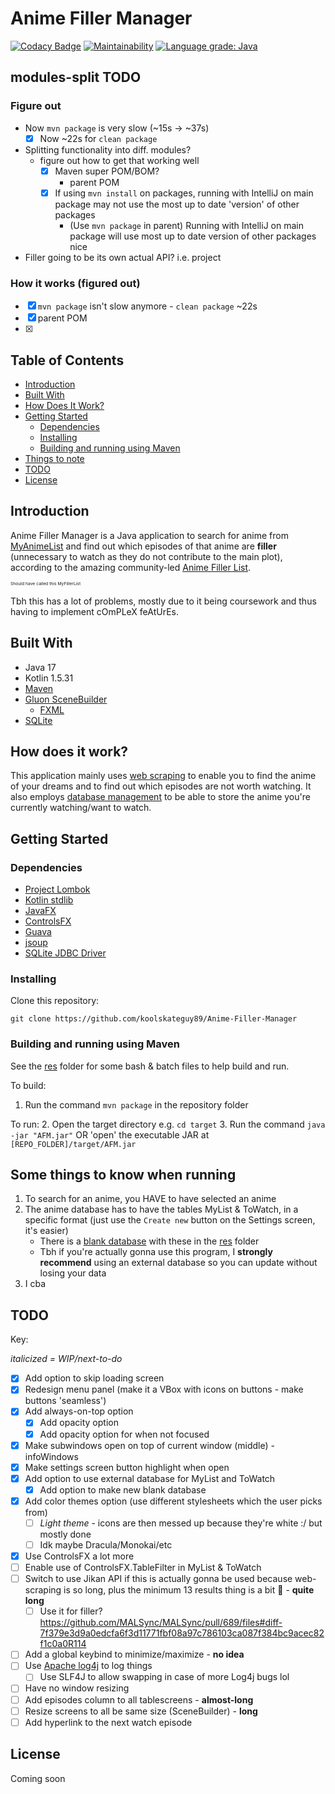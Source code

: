# Anime Filler Manager

[![Codacy Badge](https://app.codacy.com/project/badge/Grade/e43cf0251bdf4f49aae15f7e82808a01)](https://www.codacy.com/gh/koolskateguy89/Anime-Filler-Manager/dashboard?utm_source=github.com&amp;utm_medium=referral&amp;utm_content=koolskateguy89/Anime-Filler-Manager&amp;utm_campaign=Badge_Grade)
[![Maintainability](https://api.codeclimate.com/v1/badges/774d8a80335d28beb533/maintainability)](https://codeclimate.com/github/koolskateguy89/Anime-Filler-Manager/maintainability)
[![Language grade: Java](https://img.shields.io/lgtm/grade/java/g/koolskateguy89/Anime-Filler-Manager.svg?logo=lgtm&logoWidth=18)](https://lgtm.com/projects/g/koolskateguy89/Anime-Filler-Manager/context:java)


## modules-split TODO

### Figure out

- Now `mvn package` is very slow (~15s -> ~37s)
  - [x] Now ~22s for `clean package`
- Splitting functionality into diff. modules?
  - figure out how to get that working well
    - [x] Maven super POM/BOM?
      - parent POM
    - [x] If using `mvn install` on packages, running with IntelliJ on main package
      may not use the most up to date 'version' of other packages
      - (Use `mvn package` in parent) Running with IntelliJ on main package
        will use most up to date version of other packages nice
- Filler going to be its own actual API? i.e. project

### How it works (figured out)

- [x] `mvn package` isn't slow anymore - `clean package` ~22s
- [x] parent POM
- [x]

## Table of Contents

- [Introduction](#introduction)
- [Built With](#built-with)
- [How Does It Work?](#how-does-it-work)
- [Getting Started](#getting-started)
    - [Dependencies](#dependencies)
    - [Installing](#installing)
    - [Building and running using Maven](#building-and-running-using-maven)
- [Things to note](#some-things-to-know-when-running)
- [TODO](#todo)
- [License](#license)

## Introduction

Anime Filler Manager is a Java application to search for anime from
 [MyAnimeList](https://myanimelist.net/)
 and find out which episodes of that anime are **filler** (unnecessary to watch as they do not contribute to the
 main plot), according to the amazing community-led
 [Anime Filler List](https://www.animefillerlist.com/).

<sub><sup><sub><sup>
Should have called this MyFillerList
</sup></sub></sup></sub>

Tbh this has a lot of problems, mostly due to it being coursework and thus having to implement cOmPLeX feAtUrEs.

## Built With

- Java 17
- Kotlin 1.5.31
- [Maven](https://maven.apache.org/)
- [Gluon SceneBuilder](https://gluonhq.com/products/scene-builder/)
    - [FXML](https://en.wikipedia.org/wiki/FXML)
- [SQLite](https://www.sqlite.org/index.html)

## How does it work?

This application mainly uses [web scraping](https://jsoup.org/) to enable you to find the anime of your dreams and to
find out which episodes are not worth watching. It also employs [database management](https://github.com/xerial/sqlite-jdbc)
to be able to store the anime you're currently watching/want to watch.

## Getting Started

### Dependencies

- [Project Lombok](https://projectlombok.org/)
- [Kotlin stdlib](https://kotlinlang.org/api/latest/jvm/stdlib/)
- [JavaFX](https://openjfx.io/)
- [ControlsFX](https://github.com/controlsfx/controlsfx)
- [Guava](https://github.com/google/guava)
- [jsoup](https://jsoup.org/)
- [SQLite JDBC Driver](https://github.com/xerial/sqlite-jdbc)

### Installing

Clone this repository:
```
git clone https://github.com/koolskateguy89/Anime-Filler-Manager
```

### Building and running using Maven

See the [res](res) folder for some bash & batch files to help build and run.

<!-- <br/> -->

To build:
1.  Run the command `mvn package` in the repository folder

To run:
2.  Open the target directory e.g. `cd target`
3.  Run the command `java -jar "AFM.jar"` OR 'open' the executable JAR at `[REPO_FOLDER]/target/AFM.jar`

## Some things to know when running

1. To search for an anime, you HAVE to have selected an anime
2. The anime database has to have the tables MyList & ToWatch, in a specific format (just use the `Create new` button
   on the Settings screen, it's easier)
   - There is a [blank database](res/blank.db) with these in the [res](res) folder
   - Tbh if you're actually gonna use this program, I **strongly recommend** using an external database so you can update without losing your data
3. I cba

## TODO
Key:

_italicized = WIP/next-to-do_

- [x] Add option to skip loading screen
- [x] Redesign menu panel (make it a VBox with icons on buttons - make buttons 'seamless')
- [x] Add always-on-top option
  - [x] Add opacity option
  - [x] Add opacity option for when not focused
- [x] Make subwindows open on top of current window (middle) - infoWindows
- [x] Make settings screen button highlight when open
- [x] Add option to use external database for MyList and ToWatch
  - [x] Add option to make new blank database
- [x] Add color themes option (use different stylesheets which the user picks from)
  - [ ] _Light theme_ - icons are then messed up because they're white :/ but mostly done
  - [ ] Idk maybe Dracula/Monokai/etc
- [x] Use ControlsFX a lot more
- [ ] Enable use of ControlsFX.TableFilter in MyList & ToWatch
- [ ] Switch to use Jikan API if this is actually gonna be used because web-scraping is so long, plus the minimum 13 results thing is a bit 🥴 - **quite long**
  - [ ] Use it for filler?
https://github.com/MALSync/MALSync/pull/689/files#diff-7f379e3d9a0edcfa6f3d11771fbf08a97c786103ca087f384bc9acec82f1c0a0R114
- [ ] Add a global keybind to minimize/maximize - **no idea**
- [ ] Use [Apache log4j](https://logging.apache.org/log4j/2.x/) to log things
  - [ ] Use SLF4J to allow swapping in case of more Log4j bugs lol
- [ ] Have no window resizing
- [ ] Add episodes column to all tablescreens - **almost-long**
- [ ] Resize screens to all be same size (SceneBuilder) - **long**
- [ ] Add hyperlink to the next watch episode

## License

Coming soon
